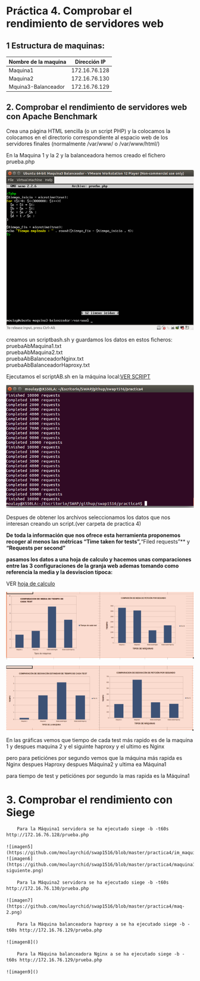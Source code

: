 
# Práctica 4. Comprobar el rendimiento de servidores web

## 1 Estructura de  maquinas:
Nombre de la maquina | Dirección IP
-----------| -------------
Maquina1 |172.16.76.128
Maquina2 |172.16.76.130
Mquina3-Balanceador |172.16.76.129

## 2. Comprobar el rendimiento de servidores web con Apache Benchmark

Crea una página HTML sencilla (o un script PHP) y la colocamos la colocamos en el directorio
correspondiente al espacio web de los servidores finales (normalmente /var/www/ o
/var/www/html/)

En la Maquina 1 y la 2 y  la balanceadora hemos creado el fichero prueba.php


![imagen1](https://github.com/moulayrchid/swap1516/blob/master/practica4/prueba.php_maquina%20_balanceadora.png)


creamos un scriptbash.sh y guardamos los datos en estos ficheros: 
  pruebaAbMaquina1.txt  
  pruebaAbMaquina2.txt  
  pruebaAbBalanceadorNginx.txt  
  pruebaAbBalanceadorHaproxy.txt  

Ejecutamos el scriptAB.sh en la máquina local:[VER SCRIPT](https://github.com/moulayrchid/swap1516/blob/master/practica4/scriptAB.sh)

![imagen2](https://github.com/moulayrchid/swap1516/blob/master/practica4/anfitriona.png)


Despues de obtener los archivos seleccionamos los datos que nos interesan creando un script.(ver carpeta de practica 4)

**De toda la información que nos ofrece esta herramienta proponemos recoger al menos las métricas **“Time taken for tests”**,**“Filed requests”** y **“Requests per second”**

**pasamos los datos a una hoja de calculo y hacemos unas comparaciones entre las 3 configuraciones de la granja web ademas tomando como referencia la media y la desviscion tipoca:**

 VER  [hoja de calculo](https://github.com/moulayrchid/swap1516/blob/master/practica4/Moulay-calculo.ods)

![imagen3](https://github.com/moulayrchid/swap1516/blob/master/practica4/IMAGEN3.png)

![imagen4](https://github.com/moulayrchid/swap1516/blob/master/practica4/IMAGEN4.png)

En las gráficas vemos que tiempo de cada test más rapido es de la maquina 1 y despues maquina 2 y el siguinte haproxy y el ultimo es Nginx  

pero para peticiónes por segundo vemos que la máquina más rapida es Nginx despues Haproxy despues Máquina2 y ultima ea Máquina1  

para tiempo de test y peticiónes por segundo la mas rapida es la Máquina1


# 3. Comprobar el rendimiento con Siege

        Para la Máquina1 servidora se ha ejecutado siege -b -t60s http://172.16.76.128/prueba.php

	![imagen5](https://github.com/moulayrchid/swap1516/blob/master/practica4/im_maquina1.png)
	![imagen6](https://github.com/moulayrchid/swap1516/blob/master/practica4/maquina1-siguiente.png)

        Para la Máquina2 servidora se ha ejecutado siege -b -t60s http://172.16.76.130/prueba.php
	
	![imagen7](https://github.com/moulayrchid/swap1516/blob/master/practica4/maq-2.png)

        Para la Máquina balanceadora haproxy a se ha ejecutado siege -b -t60s http://172.16.76.129/prueba.php

	![imagen8]()

        Para la Máquina balanceadora Nginx a se ha ejecutado siege -b -t60s http://172.16.76.129/prueba.php

	![imagen9]()
















